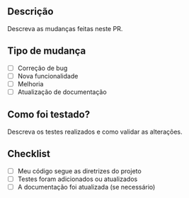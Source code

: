 ## Descrição
Descreva as mudanças feitas neste PR.

## Tipo de mudança
- [ ] Correção de bug
- [ ] Nova funcionalidade
- [ ] Melhoria
- [ ] Atualização de documentação

## Como foi testado?
Descreva os testes realizados e como validar as alterações.

## Checklist
- [ ] Meu código segue as diretrizes do projeto
- [ ] Testes foram adicionados ou atualizados
- [ ] A documentação foi atualizada (se necessário)
